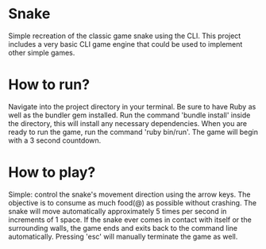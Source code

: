 # Snake
Simple recreation of the classic game snake using the CLI. This project includes a very basic CLI game engine that could be used to implement other simple games.

# How to run?
Navigate into the project directory in your terminal. Be sure to have Ruby as well as the bundler gem installed. Run the command 'bundle install' inside the directory, this will install any necessary dependencies. When you are ready to run the game, run the command 'ruby bin/run'. The game will begin with a 3 second countdown.

# How to play?
Simple: control the snake's movement direction using the arrow keys. The objective is to consume as much food(@) as possible without crashing. The snake will move automatically approximately 5 times per second in increments of 1 space. If the snake ever comes in contact with itself or the surrounding walls, the game ends and exits back to the command line automatically. Pressing 'esc' will manually terminate the game as well.
